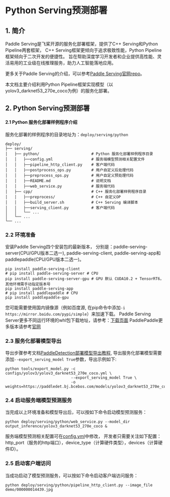 # Python Serving预测部署

## 1. 简介
Paddle Serving是飞桨开源的服务化部署框架，提供了C++ Serving和Python Pipeline两套框架，
C++ Serving框架更倾向于追求极致性能，Python Pipeline框架倾向于二次开发的便捷性。
旨在帮助深度学习开发者和企业提供高性能、灵活易用的工业级在线推理服务，助力人工智能落地应用。

更多关于Paddle Serving的介绍，可以参考[Paddle Serving官网repo](https://github.com/PaddlePaddle/Serving)。

本文档主要介绍利用Python Pipeline框架实现模型（以yolov3_darknet53_270e_coco为例）的服务化部署。

## 2. Python Serving预测部署

#### 2.1 Python 服务化部署样例程序介绍
服务化部署的样例程序的目录地址为：`deploy/serving/python`
```shell
deploy/
├── serving/
│   ├── python/                       # Python 服务化部署样例程序目录
│   │   ├──config.yml                 # 服务端模型预测相关配置文件
│   │   ├──pipeline_http_client.py    # 客户端代码
│   │   ├──postprocess_ops.py         # 用户自定义后处理代码
│   │   ├──preprocess_ops.py          # 用户自定义预处理代码
│   │   ├──README.md                  # 说明文档
│   │   ├──web_service.py             # 服务端代码
│   ├── cpp/                          # C++ 服务化部署样例程序目录
│   │   ├──preprocess/                # C++ 自定义OP
│   │   ├──build_server.sh            # C++ Serving 编译脚本
│   │   ├──serving_client.py          # 客户端代码
│   │   └── ...
│   └── ...
└── ...
```

### 2.2 环境准备
安装Paddle Serving四个安装包的最新版本，
分别是：paddle-serving-server(CPU/GPU版本二选一),
paddle-serving-client, paddle-serving-app和paddlepaddle(CPU/GPU版本二选一)。
```commandline
pip install paddle-serving-client
# pip install paddle-serving-server # CPU
pip install paddle-serving-server-gpu # GPU 默认 CUDA10.2 + TensorRT6，其他环境需手动指定版本号
pip install paddle-serving-app
# pip install paddlepaddle # CPU
pip install paddlepaddle-gpu
```
您可能需要使用国内镜像源（例如百度源, 在pip命令中添加`-i https://mirror.baidu.com/pypi/simple`）来加速下载。
Paddle Serving Server更多不同运行环境的whl包下载地址，请参考：[下载页面](https://github.com/PaddlePaddle/Serving/blob/v0.7.0/doc/Latest_Packages_CN.md)
PaddlePaddle更多版本请参考[官网](https://www.paddlepaddle.org.cn/install/quick?docurl=/documentation/docs/zh/install/pip/linux-pip.html)

### 2.3 服务化部署模型导出
导出步骤参考文档[PaddleDetection部署模型导出教程](../../EXPORT_MODEL.md),
导出服务化部署模型需要添加`--export_serving_model True`参数，导出示例如下:
```commandline
python tools/export_model.py -c configs/yolov3/yolov3_darknet53_270e_coco.yml \
                             --export_serving_model True \
                             -o weights=https://paddledet.bj.bcebos.com/models/yolov3_darknet53_270e_coco.pdparams
```

### 2.4 启动服务端模型预测服务
当完成以上环境准备和模型导出后，可以按如下命令启动模型预测服务：
```commandline
python deploy/serving/python/web_service.py --model_dir output_inference/yolov3_darknet53_270e_coco &
```
服务端模型预测相关配置可在[config.yml](./config.yml)中修改，
开发者只需要关注如下配置：http_port（服务的http端口），device_type（计算硬件类型），devices（计算硬件ID）。

### 2.5 启动客户端访问
当成功启动了模型预测服务，可以按如下命令启动客户端访问服务：
```commandline
python deploy/serving/python/pipeline_http_client.py --image_file demo/000000014439.jpg
```
